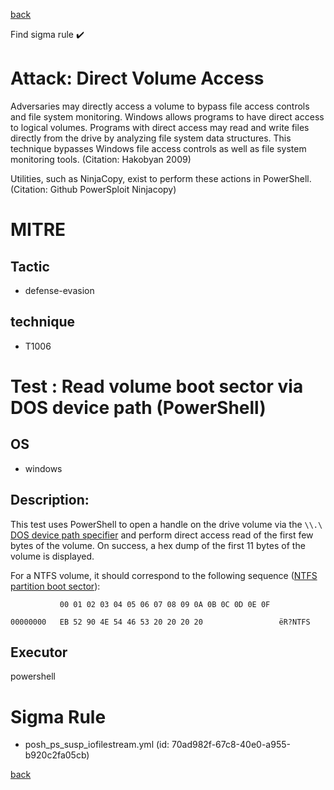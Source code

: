 
[back](../index.md)

Find sigma rule :heavy_check_mark: 

# Attack: Direct Volume Access 

Adversaries may directly access a volume to bypass file access controls and file system monitoring. Windows allows programs to have direct access to logical volumes. Programs with direct access may read and write files directly from the drive by analyzing file system data structures. This technique bypasses Windows file access controls as well as file system monitoring tools. (Citation: Hakobyan 2009)

Utilities, such as NinjaCopy, exist to perform these actions in PowerShell. (Citation: Github PowerSploit Ninjacopy)

# MITRE
## Tactic
  - defense-evasion


## technique
  - T1006


# Test : Read volume boot sector via DOS device path (PowerShell)
## OS
  - windows


## Description:
This test uses PowerShell to open a handle on the drive volume via the `\\.\` [DOS device path specifier](https://docs.microsoft.com/en-us/dotnet/standard/io/file-path-formats#dos-device-paths) and perform direct access read of the first few bytes of the volume.
On success, a hex dump of the first 11 bytes of the volume is displayed.

For a NTFS volume, it should correspond to the following sequence ([NTFS partition boot sector](https://en.wikipedia.org/wiki/NTFS#Partition_Boot_Sector_(VBR))):
```
           00 01 02 03 04 05 06 07 08 09 0A 0B 0C 0D 0E 0F

00000000   EB 52 90 4E 54 46 53 20 20 20 20                 ëR?NTFS
```

## Executor
powershell

# Sigma Rule
 - posh_ps_susp_iofilestream.yml (id: 70ad982f-67c8-40e0-a955-b920c2fa05cb)



[back](../index.md)
